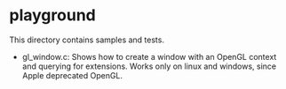 # playground

This directory contains samples and tests.

- gl_window.c:
  Shows how to create a window with an OpenGL context and querying for extensions.
  Works only on linux and windows, since Apple deprecated OpenGL.